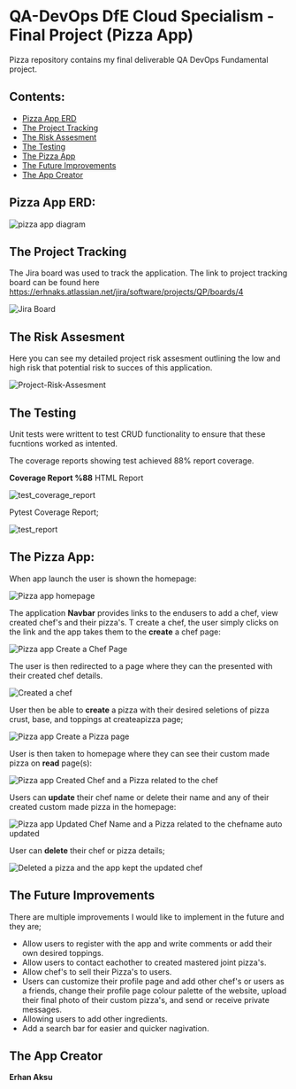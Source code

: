  #        QA-DevOps DfE Cloud Specialism - Final Project (Pizza App)
 Pizza repository contains my final deliverable QA DevOps Fundamental project.
 
## Contents:
* [Pizza App ERD](#The-Pizza-ERD)
* [The Project Tracking](#The-Project-Tracking)
* [The Risk Assesment](#The-Risk-Assesment)
* [The Testing](#The-Testing)
* [The Pizza App](#The-Pizza-App)
* [The Future Improvements](#The-Future-Improvements)
* [The App Creator](#The-App-Creator)

## Pizza App ERD:
![pizza app diagram](https://user-images.githubusercontent.com/97620234/156920546-628642e1-224c-434b-888c-2dd35b31b57c.png)

## The Project Tracking
The Jira board was used to track the application. The link to project tracking board can be found here https://erhnaks.atlassian.net/jira/software/projects/QP/boards/4

![Jira Board](https://user-images.githubusercontent.com/97620234/156923917-ef72d51e-21e0-451b-ae6e-a80f4bfbb20f.png)

## The Risk Assesment
Here you can see my detailed project risk assesment outlining the low and high risk that potential risk to succes of this application.

![Project-Risk-Assesment](https://user-images.githubusercontent.com/97620234/156927134-5062bb91-d0a5-4bfd-a06b-f18e47a6e2c3.png)

## The Testing
Unit tests were writtent to test CRUD functionality to ensure that these fucntions worked as intented.

The coverage reports showing test achieved 88% report coverage.

**Coverage Report %88** 
HTML Report

![test_coverage_report](https://user-images.githubusercontent.com/97620234/156923008-3595b4d3-afc2-45c3-8c41-3111c0fb92a7.png)

Pytest Coverage Report;

![test_report](https://user-images.githubusercontent.com/97620234/156922992-8a9f9076-6420-426e-9679-306896e389d0.png)

## The Pizza App:
When app launch the user is shown the homepage:

![Pizza app homepage](https://user-images.githubusercontent.com/97620234/156920895-294f1f69-33ce-437c-bb26-624cbfd0ca70.png)

The application **Navbar** provides links to the endusers to add a chef, view created chef's and their pizza's.  T create a chef, the user simply clicks on the link and the app takes them to the **create** a chef page:

![Pizza app Create a Chef Page](https://user-images.githubusercontent.com/97620234/156920978-431d876c-48e2-48bb-84f3-256ac62c6705.png)

The user is then redirected to a page where they can the presented with their created chef details.

![Created a chef](https://user-images.githubusercontent.com/97620234/156921821-f94f3ecb-4bba-454e-b154-cf6f2bedadff.png)

User then be able to **create** a pizza with their desired seletions of pizza crust, base, and toppings at createapizza page;

![Pizza app Create a Pizza page](https://user-images.githubusercontent.com/97620234/156921052-7f1cc4b7-8ee9-4221-934e-0fc79db3149c.png)

User is then taken to homepage where they can see their custom made pizza on **read** page(s):

![Pizza app Created Chef and a Pizza related to the chef](https://user-images.githubusercontent.com/97620234/156921154-6ec1f88f-953d-494d-944b-59eece8badc8.png)

Users can **update** their chef name or delete their name and any of their created custom made pizza in the homepage:

![Pizza app Updated Chef Name and a Pizza related to the chefname auto updated](https://user-images.githubusercontent.com/97620234/156921279-4f6cbe50-caff-4915-92a0-008056187805.png)

User can **delete** their chef or pizza details;

![Deleted a pizza and the app kept the updated chef](https://user-images.githubusercontent.com/97620234/156921378-220afc23-c177-4a49-9af5-e30c38cbe6d0.png)

## The Future Improvements
There are multiple improvements I would like to implement in the future and they are;
* Allow users to register with the app and write comments or add their own desired toppings.
* Allow users to contact eachother to created mastered joint pizza's.
* Allow chef's to sell their Pizza's to users.
* Users can customize their profile page and add other chef's or users as a friends, change their profile page colour palette of the website, upload their final photo of their custom pizza's, and send or receive private messages.
* Allowing users to add other ingredients.
* Add a search bar for easier and quicker nagivation.

## The App Creator
**Erhan Aksu**
